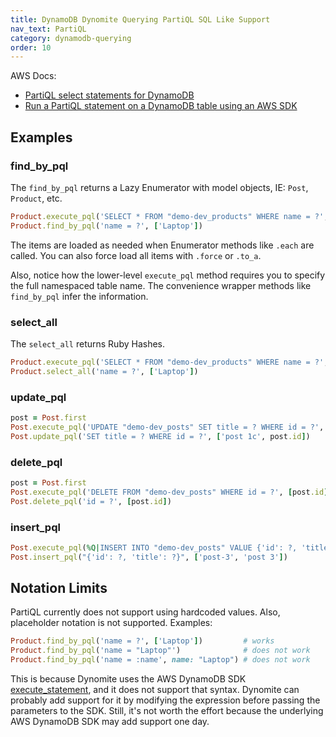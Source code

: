 ```yaml
---
title: DynamoDB Dynomite Querying PartiQL SQL Like Support
nav_text: PartiQL
category: dynamodb-querying
order: 10
---
```


AWS Docs:

* [PartiQL select statements for DynamoDB](https://docs.aws.amazon.com/amazondynamodb/latest/developerguide/ql-reference.select.html)
* [Run a PartiQL statement on a DynamoDB table using an AWS SDK](https://docs.aws.amazon.com/amazondynamodb/latest/developerguide/example_dynamodb_ExecuteStatement_section.html)

## Examples

### find_by_pql

The `find_by_pql` returns a Lazy Enumerator with model objects, IE: `Post`, `Product`, etc.

```ruby
Product.execute_pql('SELECT * FROM "demo-dev_products" WHERE name = ?', ['Laptop'])
Product.find_by_pql('name = ?', ['Laptop'])
```

The items are loaded as needed when Enumerator methods like `.each` are called. You can also force load all items with `.force` or `.to_a`.

Also, notice how the lower-level `execute_pql` method requires you to specify the full namespaced table name. The convenience wrapper methods like `find_by_pql` infer the information.

### select_all

The `select_all` returns Ruby Hashes.

```ruby
Product.execute_pql('SELECT * FROM "demo-dev_products" WHERE name = ?', ['Laptop'])
Product.select_all('name = ?', ['Laptop'])
```

### update_pql

```ruby
post = Post.first
Post.execute_pql('UPDATE "demo-dev_posts" SET title = ? WHERE id = ?', ['post 1b', post.id])
Post.update_pql('SET title = ? WHERE id = ?', ['post 1c', post.id])
```

### delete_pql

```ruby
post = Post.first
Post.execute_pql('DELETE FROM "demo-dev_posts" WHERE id = ?', [post.id])
Post.delete_pql('id = ?', [post.id])
```

### insert_pql

```ruby
Post.execute_pql(%Q|INSERT INTO "demo-dev_posts" VALUE {'id': ?, 'title': ?}|, ['post-1', 'post 1'])
Post.insert_pql("{'id': ?, 'title': ?}", ['post-3', 'post 3'])
```

## Notation Limits

PartiQL currently does not support using hardcoded values. Also, placeholder notation is not supported. Examples:

```ruby
Product.find_by_pql('name = ?', ['Laptop'])         # works
Product.find_by_pql('name = "Laptop"')              # does not work
Product.find_by_pql('name = :name', name: "Laptop") # does not work
```

This is because Dynomite uses the AWS DynamoDB SDK [execute_statement](https://docs.aws.amazon.com/sdk-for-ruby/v3/api/Aws/DynamoDB/Client.html#execute_statement-instance_method), and it does not support that syntax. Dynomite can probably add support for it by modifying the expression before passing the parameters to the SDK. Still, it's not worth the effort because the underlying AWS DynamoDB SDK may add support one day.

